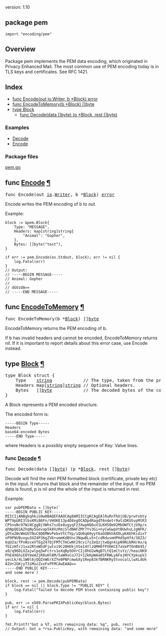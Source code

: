 version: 1.10
## package pem

  `import "encoding/pem"`

## Overview

Package pem implements the PEM data encoding, which originated in Privacy
Enhanced Mail. The most common use of PEM encoding today is in TLS keys and
certificates. See RFC 1421.

## Index

- [func Encode(out io.Writer, b *Block) error](#Encode)
- [func EncodeToMemory(b *Block) []byte](#EncodeToMemory)
- [type Block](#Block)
  - [func Decode(data []byte) (p *Block, rest []byte)](#Decode)

### Examples

- [Decode](#exampleDecode)
- [Encode](#exampleEncode)

### Package files
 [pem.go](//github.com/golang/go/blob/release-branch.go1.10/src/encoding/pem/pem.go)

<h2 id="Encode">func <a href="//github.com/golang/go/blob/release-branch.go1.10/src/encoding/pem/pem.go#L246">Encode</a>
    <a href="#Encode">¶</a></h2>
<pre>func Encode(out <a href="/io/">io</a>.<a href="/io/#Writer">Writer</a>, b *<a href="#Block">Block</a>) <a href="/builtin/#error">error</a></pre>

Encode writes the PEM encoding of b to out.

<a id="exampleEncode"></a>
Example:

    block := &pem.Block{
        Type: "MESSAGE",
        Headers: map[string]string{
            "Animal": "Gopher",
        },
        Bytes: []byte("test"),
    }

    if err := pem.Encode(os.Stdout, block); err != nil {
        log.Fatal(err)
    }
    // Output:
    // -----BEGIN MESSAGE-----
    // Animal: Gopher
    //
    // dGVzdA==
    // -----END MESSAGE-----

<h2 id="EncodeToMemory">func <a href="//github.com/golang/go/blob/release-branch.go1.10/src/encoding/pem/pem.go#L316">EncodeToMemory</a>
    <a href="#EncodeToMemory">¶</a></h2>
<pre>func EncodeToMemory(b *<a href="#Block">Block</a>) []<a href="/builtin/#byte">byte</a></pre>

EncodeToMemory returns the PEM encoding of b.

If b has invalid headers and cannot be encoded, EncodeToMemory returns nil. If
it is important to report details about this error case, use Encode instead.

<h2 id="Block">type <a href="//github.com/golang/go/blob/release-branch.go1.10/src/encoding/pem/pem.go#L17">Block</a>
    <a href="#Block">¶</a></h2>
<pre>type Block struct {
<span id="Block.Type"></span>    Type    <a href="/builtin/#string">string</a>            <span class="comment">// The type, taken from the preamble (i.e. &#34;RSA PRIVATE KEY&#34;).</span>
<span id="Block.Headers"></span>    Headers map[<a href="/builtin/#string">string</a>]<a href="/builtin/#string">string</a> <span class="comment">// Optional headers.</span>
<span id="Block.Bytes"></span>    Bytes   []<a href="/builtin/#byte">byte</a>            <span class="comment">// The decoded bytes of the contents. Typically a DER encoded ASN.1 structure.</span>
}</pre>

A Block represents a PEM encoded structure.

The encoded form is:

    -----BEGIN Type-----
    Headers
    base64-encoded Bytes
    -----END Type-----

where Headers is a possibly empty sequence of Key: Value lines.

<h3 id="Decode">func <a href="//github.com/golang/go/blob/release-branch.go1.10/src/encoding/pem/pem.go#L68">Decode</a>
    <a href="#Decode">¶</a></h3>
<pre>func Decode(data []<a href="/builtin/#byte">byte</a>) (p *<a href="#Block">Block</a>, rest []<a href="/builtin/#byte">byte</a>)</pre>

Decode will find the next PEM formatted block (certificate, private key etc) in
the input. It returns that block and the remainder of the input. If no PEM data
is found, p is nil and the whole of the input is returned in rest.

<a id="exampleDecode"></a>
Example:

    var pubPEMData = []byte(`
    -----BEGIN PUBLIC KEY-----
    MIICIjANBgkqhkiG9w0BAQEFAAOCAg8AMIICCgKCAgEAlRuRnThUjU8/prwYxbty
    WPT9pURI3lbsKMiB6Fn/VHOKE13p4D8xgOCADpdRagdT6n4etr9atzDKUSvpMtR3
    CP5noNc97WiNCggBjVWhs7szEe8ugyqF23XwpHQ6uV1LKH50m92MbOWfCtjU9p/x
    qhNpQQ1AZhqNy5Gevap5k8XzRmjSldNAFZMY7Yv3Gi+nyCwGwpVtBUwhuLzgNFK/
    yDtw2WcWmUU7NuC8Q6MWvPebxVtCfVp/iQU6q60yyt6aGOBkhAX0LpKAEhKidixY
    nP9PNVBvxgu3XZ4P36gZV6+ummKdBVnc3NqwBLu5+CcdRdusmHPHd5pHf4/38Z3/
    6qU2a/fPvWzceVTEgZ47QjFMTCTmCwNt29cvi7zZeQzjtwQgn4ipN9NibRH/Ax/q
    TbIzHfrJ1xa2RteWSdFjwtxi9C20HUkjXSeI4YlzQMH0fPX6KCE7aVePTOnB69I/
    a9/q96DiXZajwlpq3wFctrs1oXqBp5DVrCIj8hU2wNgB7LtQ1mCtsYz//heai0K9
    PhE4X6hiE0YmeAZjR0uHl8M/5aW9xCoJ72+12kKpWAa0SFRWLy6FejNYCYpkupVJ
    yecLk/4L1W0l6jQQZnWErXZYe0PNFcmwGXy1Rep83kfBRNKRy5tvocalLlwXLdUk
    AIU+2GKjyT3iMuzZxxFxPFMCAwEAAQ==
    -----END PUBLIC KEY-----
    and some more`)

    block, rest := pem.Decode(pubPEMData)
    if block == nil || block.Type != "PUBLIC KEY" {
        log.Fatal("failed to decode PEM block containing public key")
    }

    pub, err := x509.ParsePKIXPublicKey(block.Bytes)
    if err != nil {
        log.Fatal(err)
    }

    fmt.Printf("Got a %T, with remaining data: %q", pub, rest)
    // Output: Got a *rsa.PublicKey, with remaining data: "and some more"


